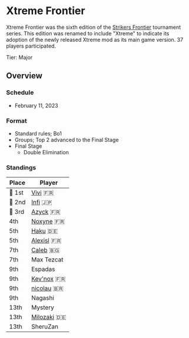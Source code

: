 # Xtreme Frontier

Xtreme Frontier was the sixth edition of the [Strikers Frontier](sfmain.md) tournament series.
This edition was renamed to include "Xtreme" to indicate its adoption of the newly released Xtreme mod as its main game version.
37 players participated.

Tier: Major

## Overview

### Schedule

- February 11, 2023

### Format

- Standard rules; Bo1
- Groups; Top 2 advanced to the Final Stage
- Final Stage
  - Double Elimination

### Standings

|Place|Player|
|-|-|
|:1st_place_medal: 1st|[Vivi](../../players/french/vivi.md) :fr:|
|:2nd_place_medal: 2nd|[Infi](../../players/japanese/infi.md) :jp:|
|:3rd_place_medal: 3rd|[Azyck](../../players/french/azyck.md) :fr:|
|4th|[Noxyne](../../players/french/noxyne.md) :fr:|
|5th|[Haku](../../players/german/haku.md) :de:|
|5th|[Alexisl](../../players/french/alexisl.md) :fr:|
|7th|[Caleb](../../players/bulgarian/caleb.md) :bulgaria:|
|7th|Max Tezcat|
|9th|Espadas|
|9th|[Kev'nox](../../players/french/kevnox.md) :fr:|
|9th|[nicolau](../../players/brazilian/nicolau.md) :brazil:|
|9th|Nagashi|
|13th|Mystery|
|13th|[Milozaki](../../players/german/milozaki.md) :de:|
|13th|SheruZan|
